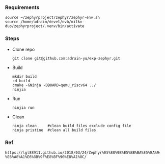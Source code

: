 ### Requirements
	source ~/zephyrproject/zephyr/zephyr-env.sh
	source /home/adrain/devel/evb/milkv-duo/zephyrproject/.venv/bin/activate

### Steps

- Clone repo
   	```
   	git clone git@github.com:adrain-yu/exp-zephyr.git
   	```

- Build
	```
	mkdir build
	cd build
	cmake -GNinja -DBOARD=qemu_riscv64 ../
	ninjia 
	```
- Run
	```
	ninjia run
	```

- Clean
	```
	ninja clean 	#clean build files exclude config file
	ninja pristine  #clean all build files
	```

### Ref
	https://lgl88911.github.io/2018/03/24/Zephyr%E5%88%9B%E5%BB%BA%E5%BA%94%E7%94%A8-%E6%A8%A1%E6%8B%9F%E8%BF%90%E8%A1%8C/
	



